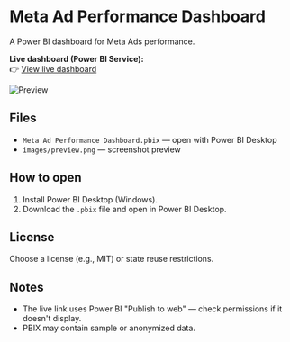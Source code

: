# Meta Ad Performance Dashboard

A Power BI dashboard for Meta Ads performance.

**Live dashboard (Power BI Service):**  
👉 [View live dashboard](https://app.powerbi.com/view?r=eyJrIjoiYjg3ZmU4OGMtZWMxMy00ZTM3LTllYTYtMmJjMDZiMjQ5ODYxIiwidCI6IjkyN2RhZDg5LWEyYzAtNGEyYS1hNWNjLTVlYmU1YzVmZGY0NiJ9&embedImagePlaceholder=true)

![Preview](./images/preview.png)

## Files
- `Meta Ad Performance Dashboard.pbix` — open with Power BI Desktop
- `images/preview.png` — screenshot preview

## How to open
1. Install Power BI Desktop (Windows).  
2. Download the `.pbix` file and open in Power BI Desktop.

## License
Choose a license (e.g., MIT) or state reuse restrictions.

## Notes
- The live link uses Power BI "Publish to web" — check permissions if it doesn't display.
- PBIX may contain sample or anonymized data.
